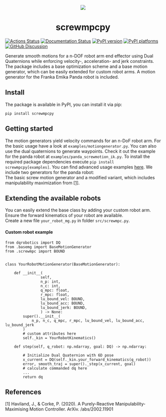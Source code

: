 <p align="center">
  <img src="logo.jpg">
</p>
<h1 align="center">screwmpcpy</h1>

[![Actions Status][actions-badge]][actions-link]
[![Documentation Status][rtd-badge]][rtd-link]
[![PyPI version][pypi-version]][pypi-link]
[![PyPI platforms][pypi-platforms]][pypi-link]
[![GitHub Discussion][github-discussions-badge]][github-discussions-link]

<!-- SPHINX-START -->

<!-- prettier-ignore-start -->
[actions-badge]:            https://github.com/greinerth/screwmpcpy/actions/workflows/python-package.yml/badge.svg
[actions-link]:             https://github.com/greinerth/screwmpcpy/actions
[github-discussions-badge]: https://img.shields.io/static/v1?label=Discussions&message=Ask&color=blue&logo=github
[github-discussions-link]:  https://github.com/greinerth/screwmpcpy/discussions
[pypi-link]:                https://pypi.org/project/screwmpcpy/
[pypi-platforms]:           https://img.shields.io/pypi/pyversions/screwmpcpy
[pypi-version]:             https://img.shields.io/pypi/v/screwmpcpy
[rtd-badge]:                https://readthedocs.org/projects/screwmpcpy/badge/?version=latest
[rtd-link]:                 https://screwmpcpy.readthedocs.io/en/latest/?badge=latest

<!-- prettier-ignore-end -->

Generate smooth motions for a n-DOF robot arm end effector using Dual
Quaternions while enforcing velocity-, acceleration- and jerk constraints. The
package includes a base optimization scheme and a base motion generator, which
can be easily extended for custom robot arms. A motion generator for the Franka
Emika Panda robot is included.

## Install

The package is available in PyPI, you can install it via pip:

```
pip install screwmpcpy
```

## Getting started

The motion generators yield velocity commands for an n-DoF robot arm. For the
basic usage have a look at `examples/motiongenerator.py`. You can also use the
dual quaternions to generate waypoints. Check it out the example for the panda
robot at `examples/panda_screwmotion_ik.py`. To install the required package
dependencies execute `pip install screwmpcpy[examples]`. You can find advanced
usage examples [here](https://github.com/JeanElsner/screwmpc-experiments). We
include two generators for the panda robot:\
The basic screw motion generator and a modified variant, which includes manipulability
maximization from [[1]](#1).

## Extending the available robots

You can easily extend the base class by adding your custom robot arm. Ensure the
forward kinematics of your robot are available.\
Create a new file `your_robot_mg.py` in folder `src/screwmpc.py`.

#### Custom robot example

```
from dqrobotics import DQ
from .basemg import BaseMotionGenerator
from .screwmpc import BOUND


class YourRobotMotionGenerator(BaseMotionGenerator):

    def __init__(
                self,
                n_p: int,
                n_c: int,
                q_mpc: float,
                r_mpc: float,
                lu_bound_vel: BOUND,
                lu_bound_acc: BOUND,
                lu_bound_jerk: BOUND,
                ) -> None:
        super().__init__(
            n_p, n_c, q_mpc, r_mpc, lu_bound_vel, lu_bound_acc, lu_bound_jerk
        )
        # custom attributes here
        self._kin = YourRobotKinematics()

    def step(self, q_robot: np.ndarray, goal: DQ) -> np.ndarray:

        # Initialize Dual Quaternion with 6D pose
        x_current = DQ(self._kin.your_forward_kinematics(q_robot))
        error, smooth_traj = super()._step(x_current, goal)
        # calculate commanded dq here
        ...
        return dq
```

## References

<a id="1">[1]</a> Haviland, J., & Corke, P. (2020). A Purely-Reactive
Manipulability-Maximising Motion Controller. ArXiv. /abs/2002.11901
